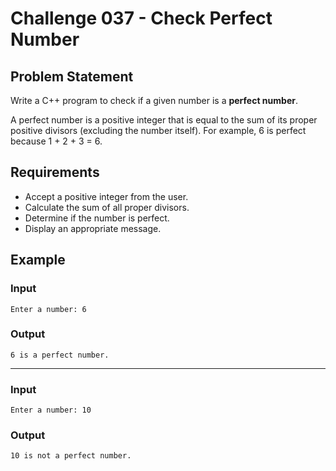 # Challenge 037 - Check Perfect Number

## Problem Statement

Write a C++ program to check if a given number is a **perfect number**.

A perfect number is a positive integer that is equal to the sum of its proper positive divisors (excluding the number itself). For example, 6 is perfect because 1 + 2 + 3 = 6.

## Requirements

- Accept a positive integer from the user.
- Calculate the sum of all proper divisors.
- Determine if the number is perfect.
- Display an appropriate message.

## Example

### Input
```
Enter a number: 6
```
### Output
```
6 is a perfect number.
```
---
### Input
```
Enter a number: 10
```
### Output
```
10 is not a perfect number.
```